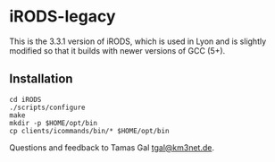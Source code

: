 # iRODS-legacy

This is the 3.3.1 version of iRODS, which is used in Lyon and is slightly
modified so that it builds with newer versions of GCC (5+).

## Installation

```
cd iRODS
./scripts/configure
make
mkdir -p $HOME/opt/bin
cp clients/icommands/bin/* $HOME/opt/bin
```

Questions and feedback to Tamas Gal <tgal@km3net.de>.
